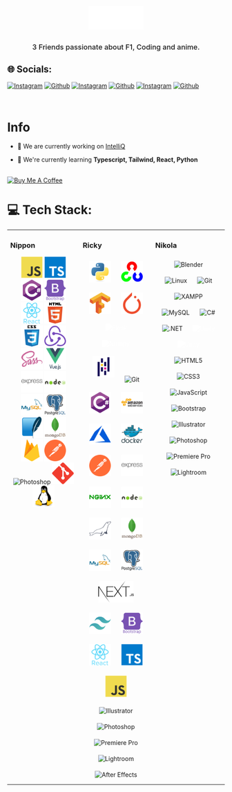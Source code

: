 <h1 align="center"><img src="https://github.com/ARC-Solutions/.github/blob/main/profile/ARC-TextLogo.png", width=25%></img></h1>
<h3 align="center" style="font-weight:500;">3 Friends passionate about F1, Coding and anime.</h3>
<h2 id="-socials-">🌐 Socials:</h2>
<p><a href="https://instagram.com/maraciuca30"><img src="https://img.shields.io/badge/Ricky-%23E4405F.svg?logo=Instagram&amp;logoColor=white" alt="Instagram"></a>
<a href="https://github.com/RickyRAV"><img src="https://img.shields.io/badge/Ricky-000000.svg?logo=Github&amp;logoColor=white" alt="Github"></a>
<a href="https://www.instagram.com/__nioko__/"><img src="https://img.shields.io/badge/Nikola-%23E4405F.svg?logo=Instagram&amp;logoColor=white" alt="Instagram"></a>
<a href="https://github.com/Niukuu"><img src="https://img.shields.io/badge/Nikola-000000.svg?logo=Github&amp;logoColor=white" alt="Github"></a>
<a href="https://www.instagram.com/noppin7/"><img src="https://img.shields.io/badge/Nippon-%23E4405F.svg?logo=Instagram&amp;logoColor=white" alt="Instagram"></a>
<a href="https://github.com/Noppin"><img src="https://img.shields.io/badge/Nippon-000000.svg?logo=Github&amp;logoColor=white" alt="Github"></a>

 </p>
<br>

# Info

- 🔭 We are currently working on [IntelliQ](https://github.com/ARC-Solutions/IntelliQ)

- 🌱 We're currently learning **Typescript, Tailwind, React, Python**

<br>
<a href="https://www.buymeacoffee.com/arcsolutions" target="_blank"><img src="https://cdn.buymeacoffee.com/buttons/default-orange.png" alt="Buy Me A Coffee" height="41" width="174"></a>

# 💻 Tech Stack:
<table><tr><td valign="top" width="33%">

### Nippon 
<div align="center">
<img src="https://raw.githubusercontent.com/teamedwardforever/Readme-Generator/71f25dd8b98329b168142a6b782a107b75eab178/svg/Skills/Languages/javascript-original.svg" alt="Javascript" alt="Javascript" height="50" />
<img src="https://raw.githubusercontent.com/teamedwardforever/Readme-Generator/71f25dd8b98329b168142a6b782a107b75eab178/svg/Skills/Languages/typescript-original.svg" alt="Typescript" height="50" />
<img src="https://raw.githubusercontent.com/teamedwardforever/Readme-Generator/71f25dd8b98329b168142a6b782a107b75eab178/svg/Skills/Languages/csharp-original.svg" alt="Csharp" height="50" />
<img src="https://raw.githubusercontent.com/teamedwardforever/Readme-Generator/71f25dd8b98329b168142a6b782a107b75eab178/svg/Skills/Frontend/bootstrap-plain-wordmark.svg" alt="Bootstrap" height="50" />
<img src="https://raw.githubusercontent.com/teamedwardforever/Readme-Generator/71f25dd8b98329b168142a6b782a107b75eab178/svg/Skills/Frontend/react-original-wordmark.svg" alt="React" height="50" />
<img src="https://raw.githubusercontent.com/teamedwardforever/Readme-Generator/71f25dd8b98329b168142a6b782a107b75eab178/svg/Skills/Frontend/html5-original-wordmark.svg" alt="HTML" height="50" />
<img src="https://raw.githubusercontent.com/teamedwardforever/Readme-Generator/71f25dd8b98329b168142a6b782a107b75eab178/svg/Skills/Frontend/css3-original-wordmark.svg" alt="Css" height="50" />
<img src="https://raw.githubusercontent.com/teamedwardforever/Readme-Generator/71f25dd8b98329b168142a6b782a107b75eab178/svg/Skills/Frontend/redux-original.svg" alt="Redux" height="50" />
<img src="https://raw.githubusercontent.com/teamedwardforever/Readme-Generator/71f25dd8b98329b168142a6b782a107b75eab178/svg/Skills/Frontend/sass-original.svg" alt="Sass" height="50" />
<img src="https://raw.githubusercontent.com/teamedwardforever/Readme-Generator/71f25dd8b98329b168142a6b782a107b75eab178/svg/Skills/Frontend/vuejs-original-wordmark.svg" alt="Vuejs" height="50" /> 
<img src="https://raw.githubusercontent.com/teamedwardforever/Readme-Generator/71f25dd8b98329b168142a6b782a107b75eab178/svg/Skills/Backend/express-original-wordmark.svg" alt="Express" height="50" /> 
<img src="https://raw.githubusercontent.com/teamedwardforever/Readme-Generator/71f25dd8b98329b168142a6b782a107b75eab178/svg/Skills/Backend/nodejs-original-wordmark.svg" alt="NodeJs" height="50" />
<img src="https://raw.githubusercontent.com/teamedwardforever/Readme-Generator/71f25dd8b98329b168142a6b782a107b75eab178/svg/Skills/Database/mysql-original-wordmark.svg" alt="Mysql" height="50" />
<img src="https://raw.githubusercontent.com/teamedwardforever/Readme-Generator/71f25dd8b98329b168142a6b782a107b75eab178/svg/Skills/Database/postgresql-original-wordmark.svg" alt="Postgresql" height="50" />
<img src="https://raw.githubusercontent.com/teamedwardforever/Readme-Generator/71f25dd8b98329b168142a6b782a107b75eab178/svg/Skills/Database/sqlite-icon.svg" alt="Sqlite" height="50" />
<img src="https://raw.githubusercontent.com/teamedwardforever/Readme-Generator/71f25dd8b98329b168142a6b782a107b75eab178/svg/Skills/Database/mongodb-original-wordmark.svg" alt="Mongodb" height="50" />
<img src="https://raw.githubusercontent.com/teamedwardforever/Readme-Generator/71f25dd8b98329b168142a6b782a107b75eab178/svg/Skills/BackendService/firebase-icon.svg" alt="Firebase" height="50"/>
<img src="https://raw.githubusercontent.com/teamedwardforever/Readme-Generator/71f25dd8b98329b168142a6b782a107b75eab178/svg/Skills/Software/getpostman-icon.svg" alt="Postman" height="50"/>
<img src="https://cdn.worldvectorlogo.com/logos/adobe-photoshop-2.svg" alt="Photoshop" height="50"/>
<img src="https://raw.githubusercontent.com/teamedwardforever/Readme-Generator/71f25dd8b98329b168142a6b782a107b75eab178/svg/Skills/Other/git-scm-icon.svg" alt="Git" height="50"/>
<img src="https://raw.githubusercontent.com/teamedwardforever/Readme-Generator/71f25dd8b98329b168142a6b782a107b75eab178/svg/Skills/Other/linux-original.svg" alt="Linux" height="50"/>
</div>

</td><td valign="top" width="33%">

### Ricky 
<div align="center">  
<img style="margin: 10px" src="https://raw.githubusercontent.com/teamedwardforever/Readme-Generator/main/svg/Skills/Languages/python-original.svg" alt="Python" height="50" />
<img style="margin: 10px;" src="https://raw.githubusercontent.com/teamedwardforever/Readme-Generator/main/svg/Skills/ML/opencv-icon.svg" alt="OpenCV" height="50" />
<img style="margin: 10px" src="https://raw.githubusercontent.com/teamedwardforever/Readme-Generator/main/svg/Skills/ML/tensorflow-icon.svg" alt="TensorFlow" height="50" />
<img style="margin: 10px" src="https://raw.githubusercontent.com/teamedwardforever/Readme-Generator/main/svg/Skills/ML/pytorch-icon.svg" alt="pytorch" height="50" /> 
<img style="margin: 10px; filter: brightness(0) invert(1);" src="https://profilinator.rishav.dev/skills-assets/flask.png" alt="Flask" height="50" />
<img style="margin: 10px; filter: brightness(0) invert(1);" src="https://cdn.worldvectorlogo.com/logos/numpy.svg" alt="Numpy" height="50" />
<img style="margin: 10px;" src="https://raw.githubusercontent.com/teamedwardforever/Readme-Generator/main/svg/Skills/ML/pandas-original.svg" alt="Pandas" height="50" />
<img style="margin: 10px" src="https://profilinator.rishav.dev/skills-assets/git-scm-icon.svg" alt="Git" height="50" /> 
<!-- <img style="margin: 10px" src="https://raw.githubusercontent.com/teamedwardforever/Readme-Generator/main/svg/Skills/Languages/cplusplus-original.svg" alt="C++" height="50" /> -->
<img style="margin: 10px" src="https://raw.githubusercontent.com/teamedwardforever/Readme-Generator/main/svg/Skills/Languages/csharp-original.svg" alt="csharp" height="50" />
<img style="margin: 10px" src="https://raw.githubusercontent.com/teamedwardforever/Readme-Generator/58620e62fe0172703e2b99a6fa43c91cc2f53b3d/svg/Skills/Devops/amazonwebservices-original-wordmark.svg" alt="AWS" height="50"/>
<img style="margin: 10px" src="https://raw.githubusercontent.com/teamedwardforever/Readme-Generator/main/svg/Skills/Devops/microsoft_azure-icon.svg" alt="Azure" height="50"/>
<img style="margin: 10px" src="https://raw.githubusercontent.com/teamedwardforever/Readme-Generator/main/svg/Skills/Devops/docker-original-wordmark.svg" alt="Docker" height="50"/>
<img style="margin: 10px" src="https://raw.githubusercontent.com/teamedwardforever/Readme-Generator/main/svg/Skills/Software/getpostman-icon.svg" alt="Postman" height="50"/>
<img style="margin: 10px" src="https://raw.githubusercontent.com/teamedwardforever/Readme-Generator/main/svg/Skills/Backend/express-original-wordmark.svg" alt="Express" height="50"/>
<img style="margin: 10px" src="https://raw.githubusercontent.com/teamedwardforever/Readme-Generator/main/svg/Skills/Backend/nginx-original.svg" alt="Nginx" height="50"/>
<img style="margin: 10px" src="https://raw.githubusercontent.com/teamedwardforever/Readme-Generator/main/svg/Skills/Backend/nodejs-original-wordmark.svg" alt="nodeJS" height="50"/>
<img style="margin: 10px" src="https://raw.githubusercontent.com/teamedwardforever/Readme-Generator/main/svg/Skills/Database/mariadb-icon.svg" alt="MariaDB" height="50"/>
<img style="margin: 10px" src="https://raw.githubusercontent.com/teamedwardforever/Readme-Generator/main/svg/Skills/Database/mongodb-original-wordmark.svg" alt="MongoDB" height="50"/>
<img style="margin: 10px" src="https://raw.githubusercontent.com/teamedwardforever/Readme-Generator/main/svg/Skills/Database/mysql-original-wordmark.svg" alt="MySQL" height="50"/>
<img style="margin: 10px" src="https://raw.githubusercontent.com/teamedwardforever/Readme-Generator/main/svg/Skills/Database/postgresql-original-wordmark.svg" alt="PostgreSQL" height="50"/>
<!-- <img style="margin: 10px" src="https://raw.githubusercontent.com/teamedwardforever/Readme-Generator/main/svg/Skills/Database/sqlite-icon.svg" alt="sqlite" height="50"/> -->
<img style="margin: 10px" src="https://raw.githubusercontent.com/teamedwardforever/Readme-Generator/main/svg/Skills/Static/nextjs-2.svg" alt="NextJS" height="50"/>
<img style="margin: 10px" src="https://raw.githubusercontent.com/teamedwardforever/Readme-Generator/main/svg/Skills/Frontend/tailwindcss-icon.svg" alt="TailwindCSS" height="50"/>
<img style="margin: 10px" src="https://raw.githubusercontent.com/teamedwardforever/Readme-Generator/main/svg/Skills/Frontend/bootstrap-plain-wordmark.svg" alt="Bootstrap" height="50"/>
<img style="margin: 10px" src="https://raw.githubusercontent.com/teamedwardforever/Readme-Generator/main/svg/Skills/Frontend/react-original-wordmark.svg" alt="React" height="50"/>
<img style="margin: 10px" src="https://raw.githubusercontent.com/teamedwardforever/Readme-Generator/main/svg/Skills/Languages/typescript-original.svg" alt="TS" height="50"/>
<img style="margin: 10px" src="https://raw.githubusercontent.com/teamedwardforever/Readme-Generator/main/svg/Skills/Languages/javascript-original.svg" alt="JS" height="50"/>
<img style="margin: 10px" src="https://profilinator.rishav.dev/skills-assets/adobe_illustrator-icon.svg" alt="Illustrator" height="50" />  
<img style="margin: 10px" src="https://cdn.worldvectorlogo.com/logos/adobe-photoshop-2.svg" alt="Photoshop" height="50"/> 
<img style="margin: 10px" src="https://profilinator.rishav.dev/skills-assets/adobepremierepro.png" alt="Premiere Pro" height="50"/>  
<img style="margin: 10px" src="https://profilinator.rishav.dev/skills-assets/lightroom.png" alt="Lightroom" height="50" />  
<img style="margin: 10px" src="https://profilinator.rishav.dev/skills-assets/aftereffects.png" alt="After Effects" height="50" />
<!-- <img style="margin: 10px" src="https://profilinator.rishav.dev/skills-assets/linux-original.svg" alt="Linux" height="50" />   -->
</div>

</td><td valign="top" width="33%">

### Nikola 
<div align="center">  
<img style="margin: 10px" src="https://profilinator.rishav.dev/skills-assets/blender_community_badge_white.svg" alt="Blender" height="50" />
<img style="margin: 10px" src="https://profilinator.rishav.dev/skills-assets/linux-original.svg" alt="Linux" height="50" />
<img style="margin: 10px" src="https://profilinator.rishav.dev/skills-assets/git-scm-icon.svg" alt="Git" height="50" />
<img style="margin: 10px" src="https://profilinator.rishav.dev/skills-assets/xampp.png" alt="XAMPP" height="50" />
<img style="margin: 10px" src="https://profilinator.rishav.dev/skills-assets/mysql-original-wordmark.svg" alt="MySQL" height="50" />  
<img style="margin: 10px" src="https://profilinator.rishav.dev/skills-assets/csharp-original.svg" alt="C#" height="50" />
<img style="margin: 10px" src="https://profilinator.rishav.dev/skills-assets/dot-net-original-wordmark.svg" alt=".NET" height="50" />
<img style="margin: 10px; filter: brightness(0) invert(1);" src="https://profilinator.rishav.dev/skills-assets/unity.png" alt="Unity" height="50"/>
<img style="margin: 10px; filter: brightness(0) invert(1);" src="https://raw.githubusercontent.com/kenangundogan/fontisto/036b7eca71aab1bef8e6a0518f7329f13ed62f6b/icons/svg/brand/unreal-engine.svg" alt="Unity" height="50"/>
<img style="margin: 10px" src="https://profilinator.rishav.dev/skills-assets/html5-original-wordmark.svg" alt="HTML5" height="50" />
<img style="margin: 10px" src="https://profilinator.rishav.dev/skills-assets/css3-original-wordmark.svg" alt="CSS3" height="50" />
<img style="margin: 10px" src="https://profilinator.rishav.dev/skills-assets/javascript-original.svg" alt="JavaScript" height="50" /> 
<img style="margin: 10px" src="https://profilinator.rishav.dev/skills-assets/bootstrap-plain.svg" alt="Bootstrap" height="50" />
<img style="margin: 10px" src="https://profilinator.rishav.dev/skills-assets/adobe_illustrator-icon.svg" alt="Illustrator" height="50" />
<img style="margin: 10px" src="https://cdn.worldvectorlogo.com/logos/adobe-photoshop-2.svg" alt="Photoshop" height="50"/> 
<img style="margin: 10px" src="https://profilinator.rishav.dev/skills-assets/adobepremierepro.png" alt="Premiere Pro" height="50" />
<img style="margin: 10px" src="https://profilinator.rishav.dev/skills-assets/lightroom.png" alt="Lightroom" height="50" />
</div>

</td></tr></table>




